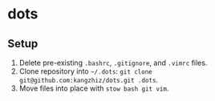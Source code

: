 # dots

## Setup

1. Delete pre-existing `.bashrc`, `.gitignore`, and `.vimrc` files.
2. Clone repository into `~/.dots`: `git clone git@github.com:kangzhiz/dots.git .dots`.
4. Move files into place with `stow bash git vim`.
